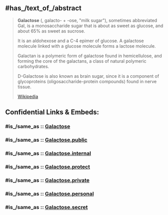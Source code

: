 
## #has_/text_of_/abstract 

> **Galactose** (, galacto- + -ose, "milk sugar"), sometimes abbreviated Gal, 
> is a monosaccharide sugar that is about as sweet as glucose, and about 65% as sweet as sucrose. 
> 
> It is an aldohexose and a C-4 epimer of glucose. 
> A galactose molecule linked with a glucose molecule forms a lactose molecule.
>
> Galactan is a polymeric form of galactose found in hemicellulose, 
> and forming the core of the galactans, a class of natural polymeric carbohydrates.
>
> D-Galactose is also known as brain sugar, 
> since it is a component of glycoproteins (oligosaccharide-protein compounds) found in nerve tissue.
>
> [Wikipedia](https://en.wikipedia.org/wiki/Galactose)


## Confidential Links & Embeds: 

### #is_/same_as :: [Galactose](/_Standards/bio/Metabolism/Nutrition/Carbohydrate/Monosaccharide/Galactose.md) 

### #is_/same_as :: [Galactose.public](/_public/bio/Metabolism/Nutrition/Carbohydrate/Monosaccharide/Galactose.public.md) 

### #is_/same_as :: [Galactose.internal](/_internal/bio/Metabolism/Nutrition/Carbohydrate/Monosaccharide/Galactose.internal.md) 

### #is_/same_as :: [Galactose.protect](/_protect/bio/Metabolism/Nutrition/Carbohydrate/Monosaccharide/Galactose.protect.md) 

### #is_/same_as :: [Galactose.private](/_private/bio/Metabolism/Nutrition/Carbohydrate/Monosaccharide/Galactose.private.md) 

### #is_/same_as :: [Galactose.personal](/_personal/bio/Metabolism/Nutrition/Carbohydrate/Monosaccharide/Galactose.personal.md) 

### #is_/same_as :: [Galactose.secret](/_secret/bio/Metabolism/Nutrition/Carbohydrate/Monosaccharide/Galactose.secret.md)

